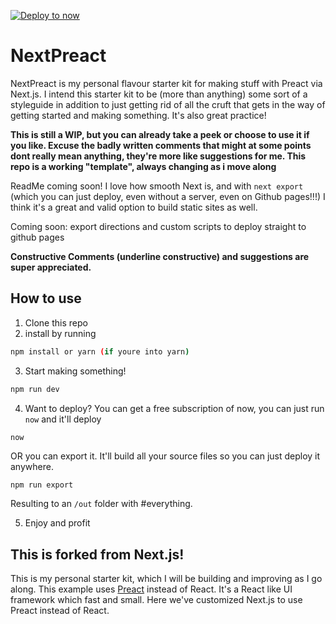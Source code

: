 [![Deploy to now](https://deploy.now.sh/static/button.svg)](https://deploy.now.sh/?repo=https://github.com/ezekielaquino/NextPreact)

# NextPreact

NextPreact is my personal flavour starter kit for making stuff with Preact via Next.js. I intend this starter kit to be (more than anything) some sort of a styleguide in addition to just getting rid of all the cruft that gets in the way of getting started and making something. It's also great practice!

**This is still a WIP, but you can already take a peek or choose to use it if you like. Excuse the badly written comments that might at some points dont really mean anything, they're more like suggestions for me. This repo is a working "template", always changing as i move along**

ReadMe coming soon! I love how smooth Next is, and with `next export` (which you can just deploy, even without a server, even on Github pages!!!) I think it's a great and valid option to build static sites as well.

Coming soon: export directions and custom scripts to deploy straight to github pages

**Constructive Comments (underline constructive) and suggestions are super appreciated.**

## How to use

1. Clone this repo
2. install by running

```bash
npm install or yarn (if youre into yarn)
```

3. Start making something!
```bash
npm run dev
```

4. Want to deploy?
You can get a free subscription of now, you can just run `now` and it'll deploy
```bash
now
```
OR you can export it. It'll build all your source files so you can just deploy it anywhere.
```
npm run export
```
Resulting to an `/out` folder with #everything.

5. Enjoy and profit

## This is forked from Next.js!
This is my personal starter kit, which I will be building and improving as I go along.
This example uses [Preact](https://github.com/developit/preact) instead of React. It's a React like UI framework which fast and small. Here we've customized Next.js to use Preact instead of React.